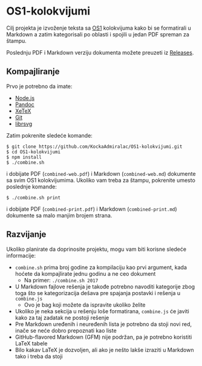 # OS1-kolokvijumi
Cilj projekta je izvoženje teksta sa [OS1](http://os.etf.bg.ac.rs/OS1/) kolokvijuma kako bi se formatirali u Markdown a zatim kategorisali po oblasti i spojili u jedan PDF spreman za štampu.

Poslednju PDF i Markdown verziju dokumenta možete preuzeti iz [Releases](https://github.com/KockaAdmiralac/OS1-kolokvijumi/releases/latest).

## Kompajliranje
Prvo je potrebno da imate:
- [Node.js](https://nodejs.org/)
- [Pandoc](https://pandoc.org/)
- [XeTeX](http://xetex.sourceforge.net/)
- [Git](https://git-scm.com/)
- [librsvg](https://wiki.gnome.org/Projects/LibRsvg)

Zatim pokrenite sledeće komande:
```console
$ git clone https://github.com/KockaAdmiralac/OS1-kolokvijumi.git
$ cd OS1-kolokvijumi
$ npm install
$ ./combine.sh
```
i dobijate PDF (`combined-web.pdf`) i Markdown (`combined-web.md`) dokumente sa svim OS1 kolokvijumima. Ukoliko vam treba za štampu, pokrenite umesto poslednje komande:
```console
$ ./combine.sh print
```
i dobijate PDF (`combined-print.pdf`) i Markdown (`combined-print.md`) dokumente sa malo manjim brojem strana.

## Razvijanje
Ukoliko planirate da doprinosite projektu, mogu vam biti korisne sledeće informacije:
- `combine.sh` prima broj godine za kompilaciju kao prvi argument, kada hoćete da kompajlirate jednu godinu a ne ceo dokument
    - Na primer: `./combine.sh 2017`
- U Markdown fajlove rešenja je takođe potrebno navoditi kategorije zbog toga što se kategorizacija dešava pre spajanja postavki i rešenja u `combine.js`
    - Ovo je bag koji možete da ispravite ukoliko želite
- Ukoliko je neka sekcija u rešenju loše formatirana, `combine.js` će javiti kako za taj zadatak ne postoji rešenje
- Pre Markdown uređenih i neuređenih lista je potrebno da stoji novi red, inače se neće dobro prepoznati kao liste
- GitHub-flavored Markdown (GFM) nije podržan, pa je potrebno koristiti LaTeX tabele
- Bilo kakav LaTeX je dozvoljen, ali ako je nešto lakše izraziti u Markdown tako i treba da stoji
